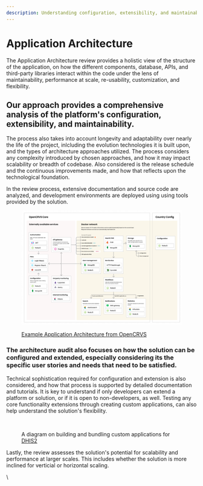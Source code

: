 ```yaml
---
description: Understanding configuration, extensibility, and maintainability
---
```


# Application Architecture

The Application Architecture review provides a holistic view of the structure of the application, on how the different components, database, APIs, and third-party libraries interact within the code under the lens of maintainability, performance at scale, re-usability, customization, and flexibility.

## Our approach provides a comprehensive analysis of the platform's configuration, extensibility, and maintainability.&#x20;

The process also takes into account longevity and adaptability over nearly the life of the project, inlcluding the evolution technologies it is built upon, and the types of architecture approaches utilized. The process considers any complexity introduced by chosen approaches, and how it may impact scalability or breadth of codebase. Also considered is the release schedule and the continuous improvements made, and how that reflects upon the technological foundation.

In the review process, extensive documentation and source code are analyzed, and development environments are deployed using using tools provided by the solution.&#x20;

<figure><img src="../../.gitbook/assets/OpenCRVSApplicationArchitecture.png" alt=""><figcaption><p><a href="https://documentation.opencrvs.org/technology/architecture">Example Application Architecture from OpenCRVS</a> </p></figcaption></figure>

### The architecture audit also focuses on how the solution can be configured and extended, especially considering its the specific user stories and needs that need to be satisfied.&#x20;

Technical sophistication required for configuration and extension is also considered, and how that process is supported by detailed documentation and tutorials. It is key to understand if only developers can extend a platform or solution, or if it is open to non-developers, as well. Testing any core functionality extensions through creating custom applications, can also help understand the solution's flexibility.&#x20;

<figure><img src="https://lh7-us.googleusercontent.com/lesNZ6_61zyv3hdbSvD-NVlwVpiFqWwXFTqFpRv01B57EPrlefpIBsDwt7qp8nVYimlQB9SIy7p3LgiCv7AgVmpcaDOfxPsI3jzDf7f157LRgDMPrM3ezuN1f1I0BEaFyoSPL7LCRpTecvskah32b7s" alt=""><figcaption><p>A diagram on building and bundling custom applications for <a href="https://dhis2.org/">DHIS2</a></p></figcaption></figure>

Lastly, the review assesses the solution's potential for scalability and performance at larger scales. This includes whether the solution is more inclined for verticial or horizontal scaling.



\
